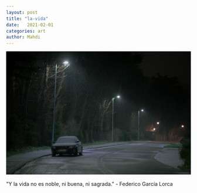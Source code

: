 ```yaml
---
layout: post
title: "la-vida"
date:   2021-02-01
categories: art
author: Mahdi
---
```


![la-vida](/img/arts/la-vida.jpg)

<span class='image-details'>
"Y la vida no es noble, ni buena, ni sagrada." - Federico García Lorca
</span>


